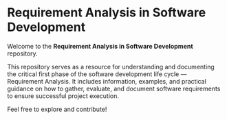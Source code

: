 # Requirement Analysis in Software Development

Welcome to the **Requirement Analysis in Software Development** repository.

This repository serves as a resource for understanding and documenting the critical first phase of the software development life cycle — Requirement Analysis. It includes information, examples, and practical guidance on how to gather, evaluate, and document software requirements to ensure successful project execution.

Feel free to explore and contribute!
